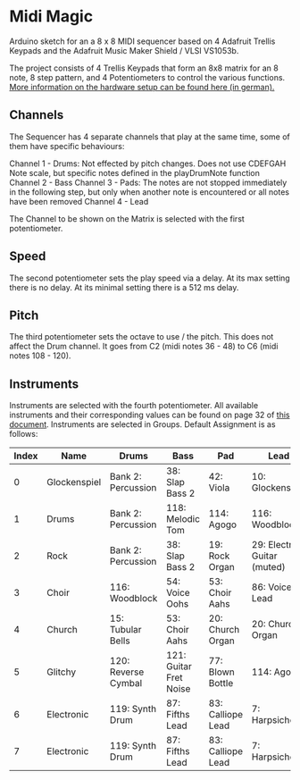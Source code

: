 # Midi Magic

Arduino sketch for an a 8 x 8 MIDI sequencer based on 4 Adafruit Trellis Keypads and the Adafruit Music Maker Shield / VLSI VS1053b.

The project consists of 4 Trellis Keypads that form an 8x8 matrix for an 8 note, 8 step pattern, and 4 Potentiometers to control the various functions. [More information on the hardware setup can be found here (in german).](http://agile-hardware.de/blog/dummy)

## Channels

The Sequencer has 4 separate channels that play at the same time, some of them have specific behaviours:

Channel 1 - Drums: Not effected by pitch changes. Does not use CDEFGAH Note scale, but specific notes defined in the playDrumNote function
Channel 2 - Bass
Channel 3 - Pads: The notes are not stopped immediately in the following step, but only when another note is encountered or all notes have been removed
Channel 4 - Lead

The Channel to be shown on the Matrix is selected with the first potentiometer.

## Speed

The second potentiometer sets the play speed via a delay. At its max setting there is no delay. At its minimal setting there is a 512 ms delay.

## Pitch

The third potentiometer sets the octave to use / the pitch. This does not affect the Drum channel. It goes from C2 (midi notes 36 - 48) to C6 (midi notes 108 - 120).

## Instruments

Instruments are selected with the fourth potentiometer. All available instruments and their corresponding values can be found on page 32 of [this document](http://www.vlsi.fi/fileadmin/datasheets/vs1053.pdf). Instruments are selected in Groups. Default Assignment is as follows:

Index |Name           | Drums             | Bass                  | Pad               | Lead
----- |---------------|-------------------|-----------------------|-------------------|---------------------------
0     |Glockenspiel   |Bank 2: Percussion |38: Slap Bass 2        |42: Viola          |10: Glockenspiel
1     |Drums          |Bank 2: Percussion |118: Melodic Tom       |114: Agogo         |116: Woodblock
2     |Rock           |Bank 2: Percussion |38: Slap Bass 2        |19: Rock Organ     |29: Electric Guitar (muted)
3     |Choir          |116: Woodblock     |54: Voice Oohs         |53: Choir Aahs     |86: Voice Lead
4     |Church         |15: Tubular Bells  |53: Choir Aahs         |20: Church Organ   |20: Church Organ
5     |Glitchy        |120: Reverse Cymbal|121: Guitar Fret Noise |77: Blown Bottle   |114: Agogo
6     |Electronic     |119: Synth Drum    |87: Fifths Lead        |83: Calliope Lead  |7: Harpsichord
7     |Electronic     |119: Synth Drum    |87: Fifths Lead        |83: Calliope Lead  |7: Harpsichord
